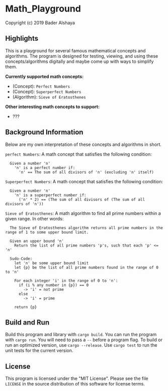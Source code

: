 # Math_Playground
Copyright (c) 2019 Bader Alshaya



## Highlights
This is a playground for several famous mathematical concepts and algorithms. The program is designed for testing, viewing, and using these concepts/algorithms digitally and maybe come up with ways to simplify them.

**Currently supported math concepts:**
- (Concept): `Perfect Numbers`
- (Concept): `Superperfect Numbers`
- (Algorithm): `Sieve of Eratosthenes`

**Other interesting math concepts to support:**
- ???


## Background Information
Below are my own interpretation of these concepts and algorithms in short.

`perfect Numbers`: A math concept that satisfies the following condition:
```
  Given a number 'n'
    'n' is a perfect number if:
      'n' == The sum of all divisors of 'n' (excluding 'n' itself)
```

`Superperfect Numbers`: A math concept that satisfies the following condition:
```
  Given a number 'n'
    'n' is a superperfect number if:
      ('n' * 2) == (The sum of all divisors of (The sum of all divisors of 'n'))
```

`Sieve of Eratosthenes`: A math algorithm to find all prime numbers within a given range. In other words:
```
  The Sieve of Eratosthenes algorithm returns all prime numbers in the range of 1 to some upper bound limit.

  Given an upper bound 'n'
    Return the list of all prime numbers 'p's, such that each 'p' <= 'n'

  Sudo-Code:
    let 'n' be some upper bound limit
    let {p} be the list of all prime numbers found in the range of 0 to 'n'

    For each integer 'i' in the range of 0 to 'n':
      if (i % any number in {p}) == 0
        -> 'i' = not prime
      else
        -> 'i' = prime

    return {p}
```



## Build and Run
Build this program and library with `cargo build`. You can
run the program with `cargo run`.
You will need to pass a
`--` before a program flag.
To build or run an optimized version, use `cargo --release`.
Use `cargo test` to run the unit tests for the current version.



## License
This program is licensed under the "MIT License". Please
see the file `LICENSE` in the source distribution of this
software for license terms.
